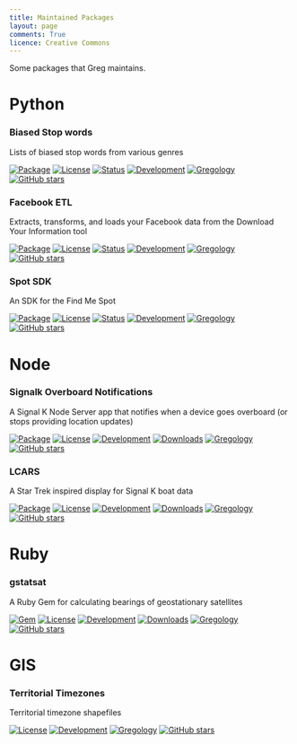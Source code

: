 ```yaml
---
title: Maintained Packages
layout: page
comments: True
licence: Creative Commons
---
```


Some packages that Greg maintains.

# Python


### Biased Stop words

Lists of biased stop words from various genres

[![Package](https://badge.fury.io/py/biased-stop-words.svg)](https://pypi.python.org/pypi/biased-stop-words)
[![License](https://img.shields.io/badge/license-MIT-yellow.svg?style=flat)](https://github.com/gregology/biased-stop-words/blob/master/LICENSE)
[![Status](https://img.shields.io/pypi/status/biased-stop-words.svg)](https://pypi.python.org/pypi/biased-stop-words)
[![Development](https://img.shields.io/badge/development-active-green.svg)](https://github.com/gregology/biased-stop-words)
[![Gregology](https://img.shields.io/badge/contact-Gregology-blue.svg?style=flat)](https://gregology.net/contact/)
[![GitHub stars](https://img.shields.io/github/stars/gregology/biased-stop-words.svg?style=social&label=Star)](https://github.com/gregology/biased-stop-words)



### Facebook ETL

Extracts, transforms, and loads your Facebook data from the Download Your Information tool

[![Package](https://badge.fury.io/py/fbetl.svg)](https://pypi.python.org/pypi/fbetl)
[![License](https://img.shields.io/badge/license-MIT-yellow.svg?style=flat)](https://github.com/gregology/fbetl/blob/master/LICENSE)
[![Status](https://img.shields.io/pypi/status/fbetl.svg)](https://pypi.python.org/pypi/fbetl/commits/master)
[![Development](https://img.shields.io/badge/development-active-green.svg)](https://github.com/gregology/fbetl)
[![Gregology](https://img.shields.io/badge/contact-Gregology-blue.svg?style=flat)](https://gregology.net/contact/)
[![GitHub stars](https://img.shields.io/github/stars/gregology/fbetl.svg?style=social&label=Star)](https://github.com/gregology/fbetl)



### Spot SDK

An SDK for the Find Me Spot

[![Package](https://badge.fury.io/py/spot-sdk.svg)](https://pypi.python.org/pypi/spot-sdk)
[![License](https://img.shields.io/badge/license-MIT-yellow.svg?style=flat)](https://github.com/gregology/spot-sdk/blob/master/LICENSE)
[![Status](https://img.shields.io/pypi/status/spot-sdk.svg)](https://pypi.python.org/pypi/spot-sdk/commits/master)
[![Development](https://img.shields.io/badge/development-active-green.svg)](https://github.com/gregology/spot-sdk)
[![Gregology](https://img.shields.io/badge/contact-Gregology-blue.svg?style=flat)](https://gregology.net/contact/)
[![GitHub stars](https://img.shields.io/github/stars/gregology/spot-sdk.svg?style=social&label=Star)](https://github.com/gregology/spot-sdk)


# Node


### Signalk Overboard Notifications

A Signal K Node Server app that notifies when a device goes overboard (or stops providing location updates)

[![Package](https://img.shields.io/npm/v/signalk-overboard-notifications.svg?style=flat)](https://www.npmjs.com/package/signalk-overboard-notifications)
[![License](https://img.shields.io/badge/license-MIT-yellow.svg?style=flat)](https://github.com/gregology/spot-sdk/blob/master/LICENSE)
[![Development](https://img.shields.io/badge/development-active-green.svg)](https://github.com/gregology/signalk-overboard-notifications/commits/master)
[![Downloads](https://img.shields.io/npm/dt/signalk-overboard-notifications.svg?style=flat)](https://www.npmjs.com/package/signalk-overboard-notifications)
[![Gregology](https://img.shields.io/badge/contact-Gregology-blue.svg?style=flat)](https://gregology.net/contact/)
[![GitHub stars](https://img.shields.io/github/stars/gregology/signalk-overboard-notifications.svg?style=social&label=Star)](https://github.com/gregology/signalk-overboard-notifications)


### LCARS

A Star Trek inspired display for Signal K boat data

[![Package](https://img.shields.io/npm/v/signalk-lcars.svg?style=flat)](https://www.npmjs.com/package/signalk-lcars)
[![License](https://img.shields.io/badge/license-MIT-yellow.svg?style=flat)](https://github.com/gregology/spot-sdk/blob/master/LICENSE)
[![Development](https://img.shields.io/badge/development-active-green.svg)](https://github.com/gregology/LCARS/commits/master)
[![Downloads](https://img.shields.io/npm/dt/signalk-lcars.svg?style=flat)](https://www.npmjs.com/package/signalk-lcars)
[![Gregology](https://img.shields.io/badge/contact-Gregology-blue.svg?style=flat)](https://gregology.net/contact/)
[![GitHub stars](https://img.shields.io/github/stars/gregology/LCARS.svg?style=social&label=Star)](https://github.com/gregology/LCARS)


# Ruby


### gstatsat

A Ruby Gem for calculating bearings of geostationary satellites

[![Gem](https://img.shields.io/gem/v/gstatsat.svg?style=flat)](https://rubygems.org/gems/gstatsat)
[![License](https://img.shields.io/badge/license-MIT-yellow.svg?style=flat)](https://github.com/gregology/gstatsat/blob/master/LICENSE)
[![Development](https://img.shields.io/badge/development-active-green.svg)](https://github.com/gregology/biased-stop-words/commits/master)
[![Downloads](https://img.shields.io/gem/dt/gstatsat.svg?style=flat)](https://rubygems.org/gems/gstatsat)
[![Gregology](https://img.shields.io/badge/contact-Gregology-blue.svg?style=flat)](https://gregology.net/contact/)
[![GitHub stars](https://img.shields.io/github/stars/gregology/gstatsat.svg?style=social&label=Star)](https://github.com/gregology/gstatsat)


# GIS


### Territorial Timezones

Territorial timezone shapefiles

[![License](https://img.shields.io/badge/license-MIT-yellow.svg?style=flat)](https://github.com/gregology/gstatsat/blob/master/LICENSE)
[![Development](https://img.shields.io/badge/development-maintaince-yellow.svg)](https://github.com/gregology/territorial-timezones/commits/master)
[![Gregology](https://img.shields.io/badge/contact-Gregology-blue.svg?style=flat)](https://gregology.net/contact/)
[![GitHub stars](https://img.shields.io/github/stars/gregology/territorial-timezones.svg?style=social&label=Star)](https://github.com/gregology/territorial-timezones)
